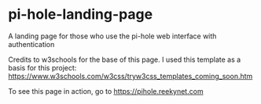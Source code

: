 # pi-hole-landing-page
A landing page for those who use the pi-hole web interface with authentication

Credits to w3schools for the base of this page. I used this template as a basis for this project: https://www.w3schools.com/w3css/tryw3css_templates_coming_soon.htm

To see this page in action, go to https://pihole.reekynet.com
